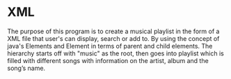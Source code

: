 # XML
The purpose of this program is to create a musical playlist in the form of a XML file that user's can display, search or add to. By using the concept of java's Elements and Element in terms of parent and child elements. The hierarchy starts off with "music" as the root, then goes into playlist which is filled with different songs with information on the artist, album and the song’s name.
